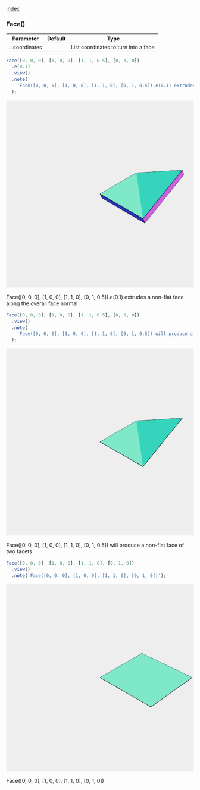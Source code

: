 [index](../../nb/api/index.md)
### Face()
Parameter|Default|Type
---|---|---
|...coordinates||List coordinates to turn into a face.

```JavaScript
Face([0, 0, 0], [1, 0, 0], [1, 1, 0.5], [0, 1, 0])
  .e(0.1)
  .view()
  .note(
    'Face([0, 0, 0], [1, 0, 0], [1, 1, 0], [0, 1, 0.5]).e(0.1) extrudes a non-flat face along the overall face normal'
  );
```

![Image](Face.md.0.png)

Face([0, 0, 0], [1, 0, 0], [1, 1, 0], [0, 1, 0.5]).e(0.1) extrudes a non-flat face along the overall face normal

```JavaScript
Face([0, 0, 0], [1, 0, 0], [1, 1, 0.5], [0, 1, 0])
  .view()
  .note(
    'Face([0, 0, 0], [1, 0, 0], [1, 1, 0], [0, 1, 0.5]) will produce a non-flat face of two facets'
  );
```

![Image](Face.md.1.png)

Face([0, 0, 0], [1, 0, 0], [1, 1, 0], [0, 1, 0.5]) will produce a non-flat face of two facets

```JavaScript
Face([0, 0, 0], [1, 0, 0], [1, 1, 0], [0, 1, 0])
  .view()
  .note('Face([0, 0, 0], [1, 0, 0], [1, 1, 0], [0, 1, 0])');
```

![Image](Face.md.2.png)

Face([0, 0, 0], [1, 0, 0], [1, 1, 0], [0, 1, 0])
